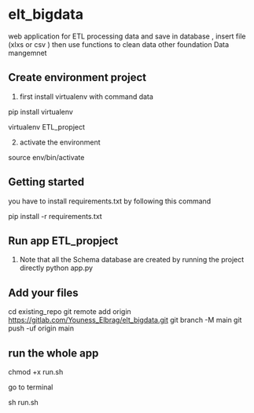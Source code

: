 # elt_bigdata

web application for ETL processing data and save in database  , insert file (xlxs or csv ) then use functions to clean data other foundation Data mangemnet

## Create environment project

1. first install virtualenv with command data

pip install virtualenv

virtualenv ETL_propject

2. activate the environment

 source env/bin/activate

## Getting started
you have to install requirements.txt by following this command

pip install -r requirements.txt

## Run app ETL_propject
1. Note that all the Schema database are created by running the project directly 
python app.py

## Add your files

cd existing_repo
git remote add origin https://gitlab.com/Youness_Elbrag/elt_bigdata.git
git branch -M main
git push -uf origin main

## run the whole app 
chmod +x run.sh

go to terminal 

sh run.sh 
```
